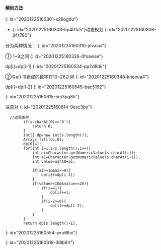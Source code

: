 #### [解码方法](https://leetcode-cn.com/problems/decode-ways/)
{: id="20201225160301-x29ogdu"}

* {: id="20201225160308-5p401c5"}动态规划
{: id="20201225160308-jl4r780"}

分为两种情况：
{: id="20201225160310-jnvacxi"}

① 1~9之间
{: id="20201225160326-0fxawse"}

dp[i]=dp[i-1]
{: id="20201225160534-pp2d8dk"}

②与a[i-1]组成的数字在10~26之间
{: id="20201225160348-kneeua4"}

dp[i]=dp[i-2]
{: id="20201225160545-bac5192"}

{: id="20201225160615-5m3pq8h"}

注意对
{: id="20201225160614-9esc3by"}

```
  //边界条件
        if(s.charAt(0)=='0'){
            return 0;
        }
        int[] dp=new int[s.length()];
        Arrays.fill(dp,0);
        dp[0]=1;
        for(int i=1;i<s.length();i++){
            int ai=Character.getNumericValue(s.charAt(i));
            int a1=Character.getNumericValue(s.charAt(i-1));
            int value=a1*10+ai;

            if(ai>=1&&ai<=9){
                dp[i]+=dp[i-1];
            }
            if(value>=10&&value<=26){
                if(i==1){
                    dp[i]+=1;
                }
                if(i-2>=0){
                    dp[i]+=dp[i-2];
                }
            }
        }
        return dp[s.length()-1];
```
{: id="20201225160554-wru6lho"}

{: id="20201225160619-3l8b6rl"}
